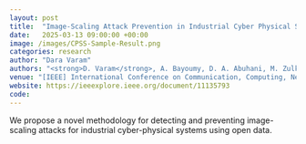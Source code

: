 ```yaml
---
layout: post
title:  "Image-Scaling Attack Prevention in Industrial Cyber Physical Systems"
date:   2025-03-13 09:00:00 +00:00
image: /images/CPSS-Sample-Result.png
categories: research
author: "Dara Varam"
authors: "<strong>D. Varam</strong>, A. Bayoumy, D. A. Abuhani, M. Zulkernine"
venue: "[IEEE] International Conference on Communication, Computing, Networking, and Control in Cyber-Phyisical Systems (CCNCPS'25)"
website: https://ieeexplore.ieee.org/document/11135793
code: 
---
```


We propose a novel methodology for detecting and preventing image-scaling attacks for industrial cyber-physical systems using open data.
